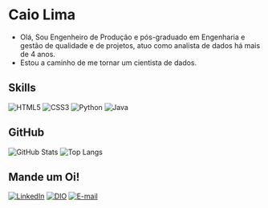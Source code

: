 
# Caio Lima
- Olá, Sou Engenheiro de Produção e pós-graduado em Engenharia e gestão de qualidade e de projetos, atuo como analista de dados há mais de 4 anos.
- Estou a caminho de me tornar um cientista de dados.

## Skills
   ![HTML5](https://img.shields.io/badge/HTML5-000?style=for-the-badge&logo=html5) ![CSS3](https://img.shields.io/badge/CSS3-000?style=for-the-badge&logo=css3&logoColor=264CE4) ![Python](https://img.shields.io/badge/Python-000?style=for-the-badge&logo=python) ![Java](https://img.shields.io/badge/Java-000?style=for-the-badge&logo=java)

## GitHub
![GitHub Stats](https://github-readme-stats.vercel.app/api?username=LimaCaioOliveira&theme=transparent&bg_color=000&border_color=30A3DC&show_icons=true&icon_color=30A3DC&title_color=E94D5F&text_color=FFF)
![Top Langs](https://github-readme-stats-git-masterrstaa-rickstaa.vercel.app/api/top-langs/?username=LimaCaioOliveira&bg_color=000&border_color=30A3DC&title_color=E94D5F&text_color=FFF)

## Mande um Oi!
[![LinkedIn](https://img.shields.io/badge/-LinkedIn-000?style=for-the-badge&logo=linkedin&logoColor=30A3DC)](https://www.linkedin.com/in/caio-lima-40b60a146/)
[![DIO](https://img.shields.io/badge/-Meu%20Perfil%20na%20DIO-30A3DC?style=for-the-badge)](https://web.dio.me/users/LimaCaioOliveira/)
[![E-mail](https://img.shields.io/badge/-Email-000?style=for-the-badge&logo=microsoft-outlook&logoColor=E94D5F)](mailto:oliveira.caiolima@gmail.com)